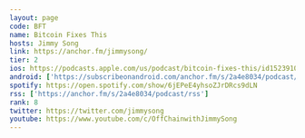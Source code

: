 ```yaml
---
layout: page
code: BFT
name: Bitcoin Fixes This
hosts: Jimmy Song
link: https://anchor.fm/jimmysong/
tier: 2
ios: https://podcasts.apple.com/us/podcast/bitcoin-fixes-this/id1523910866
android: ['https://subscribeonandroid.com/anchor.fm/s/2a4e8034/podcast/rss']
spotify: https://open.spotify.com/show/6jEPeE4yhsoZJrDRcs9dLN
rss: ['https://anchor.fm/s/2a4e8034/podcast/rss']
rank: 8
twitter: https://twitter.com/jimmysong
youtube: https://www.youtube.com/c/OffChainwithJimmySong
---
```

